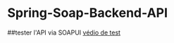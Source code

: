 # Spring-Soap-Backend-API
##tester l'API  via SOAPUI
[védio de test](https://github.com/user-attachments/assets/32413f8a-8c29-49c3-aef4-b31e3b8c7cbf)
